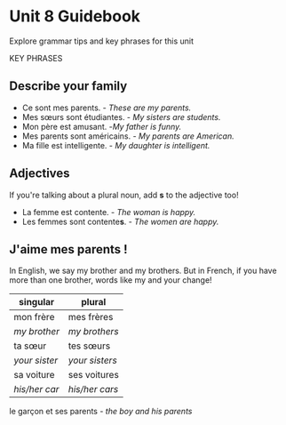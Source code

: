 # Unit 8 Guidebook

Explore grammar tips and key phrases for this unit

KEY PHRASES

## Describe your family

* Ce sont mes parents. - *These are my parents.*
* Mes sœurs sont étudiantes. - *My sisters are students.*
* Mon père est amusant. -*My father is funny.*
* Mes parents sont américains. - *My parents are American.*
* Ma fille est intelligente. - *My daughter is intelligent.*

## Adjectives

If you're talking about a plural noun, add **s** to the adjective too!

* La femme est contente. - *The woman is happy.*
* Les femmes sont contente**s**. - *The women are happy.*

## J'aime mes parents !

In English, we say my brother and my brothers. But in French, if you have more than one brother, words like my and your change!

| singular | plural |
| -------- | ------ |
| mon frère | mes frères |
| *my brother* | *my brothers* |
| ta sœur | tes sœurs |
| *your sister* | *your sisters* |
| sa voiture | ses voitures |
| *his/her car* | *his/her cars* |

le garçon et ses parents - *the boy and his parents*
